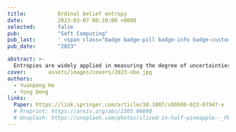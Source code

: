 ```yaml
---
title:          Ordinal belief entropy
date:           2023-03-07 00:10:00 +0800
selected:       false
pub:            "Soft Computing"
pub_last:       ' <span class="badge badge-pill badge-info badge-custom">中科院升级版3区</span> <span class="badge badge-pill badge-custom badge-warning">CCF C</span> <span class="badge badge-pill badge-custom badge-primary">Regular Paper </span>'
pub_date:       "2023"

abstract: >-
  Entropies are widely applied in measuring the degree of uncertainties existing in frame of discernment. However, all of these entropies regard the frame as a whole that has already been determined, which does not conform to actual situations. In real life, everything comes in a sequence. So, how to measure uncertainties of the dynamic process of determining sequence of propositions contained in a frame of discernment is still an open issue, and no related research has been proceeded. Therefore, a novel ordinal entropy to measure uncertainty of frame of discernment considering the order of propositions is proposed in this paper. Compared with other traditional entropies, it manifests effects on degree of uncertainty brought by orders of propositions.
cover:       assets/images/covers/2023-obe.jpg
authors:
  - Yuanpeng He
  - Yong Deng
links:
  Paper: https://link.springer.com/article/10.1007/s00500-023-07947-x
  # Preprint: https://arxiv.org/abs/2305.08890
  # Unsplash: https://unsplash.com/photos/sliced-in-half-pineapple--_PLJZmHZzk
---
```

